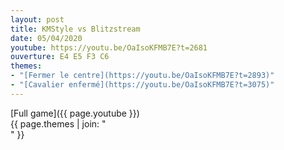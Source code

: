 ```yaml
---
layout: post
title: KMStyle vs Blitzstream
date: 05/04/2020
youtube: https://youtu.be/OaIsoKFMB7E?t=2681
ouverture: E4 E5 F3 C6
themes:
- "[Fermer le centre](https://youtu.be/OaIsoKFMB7E?t=2893)"
- "[Cavalier enfermé](https://youtu.be/OaIsoKFMB7E?t=3075)"
---
```


[Full game]({{ page.youtube }})  
{{ page.themes | join: " <br> " }}

